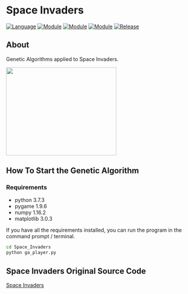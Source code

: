 # Space Invaders

[![Language](https://img.shields.io/badge/language-python-blue.svg?style=flat)](https://www.python.org/)
[![Module](https://img.shields.io/badge/module-pygame-brightgreen.svg?style=flat)](https://www.pygame.org/news.html)
[![Module](https://img.shields.io/badge/module-numpy-brightgreen.svg?style=flat)](https://www.numpy.org)
[![Module](https://img.shields.io/badge/module-matplotlib-brightgreen.svg?style=flat)](https://matplotlib.org)
[![Release](https://img.shields.io/badge/game-Space_Invaders-orange.svg?style=flat)](https://github.com/leerob/Space_Invaders)

## About

Genetic Algorithms applied to Space Invaders.


<img src="http://i.imgur.com/mR81p5O.png" width="300" height="240"/>

## How To Start the Genetic Algorithm

### Requirements

- python        3.7.3
- pygame        1.9.6
- numpy         1.16.2
- matplotlib    3.0.3 

If you have all the requirements installed, you can run the program in the command prompt / terminal.

```bash
cd Space_Invaders
python ga_player.py
```

## Space Invaders Original Source Code

[Space Invaders](https://github.com/leerob/Space_Invaders)